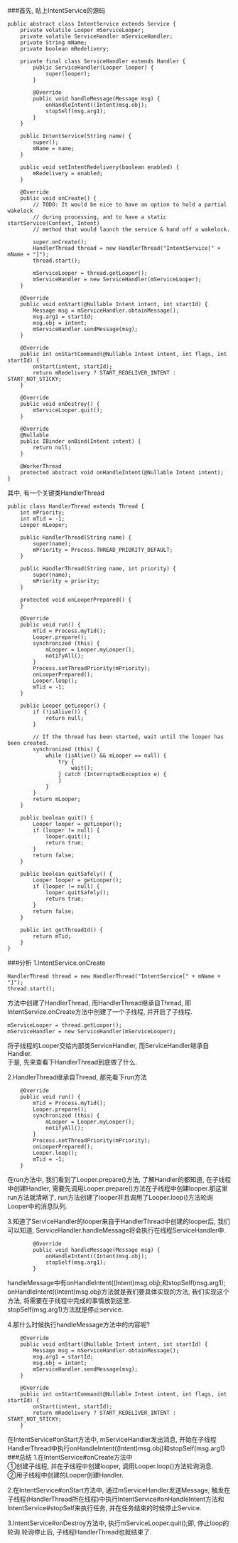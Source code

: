 ###首先, 贴上IntentService的源码
```
public abstract class IntentService extends Service {
    private volatile Looper mServiceLooper;
    private volatile ServiceHandler mServiceHandler;
    private String mName;
    private boolean mRedelivery;

    private final class ServiceHandler extends Handler {
        public ServiceHandler(Looper looper) {
            super(looper);
        }

        @Override
        public void handleMessage(Message msg) {
            onHandleIntent((Intent)msg.obj);
            stopSelf(msg.arg1);
        }
    }

    public IntentService(String name) {
        super();
        mName = name;
    }

    public void setIntentRedelivery(boolean enabled) {
        mRedelivery = enabled;
    }

    @Override
    public void onCreate() {
        // TODO: It would be nice to have an option to hold a partial wakelock
        // during processing, and to have a static startService(Context, Intent)
        // method that would launch the service & hand off a wakelock.

        super.onCreate();
        HandlerThread thread = new HandlerThread("IntentService[" + mName + "]");
        thread.start();

        mServiceLooper = thread.getLooper();
        mServiceHandler = new ServiceHandler(mServiceLooper);
    }

    @Override
    public void onStart(@Nullable Intent intent, int startId) {
        Message msg = mServiceHandler.obtainMessage();
        msg.arg1 = startId;
        msg.obj = intent;
        mServiceHandler.sendMessage(msg);
    }

    @Override
    public int onStartCommand(@Nullable Intent intent, int flags, int startId) {
        onStart(intent, startId);
        return mRedelivery ? START_REDELIVER_INTENT : START_NOT_STICKY;
    }

    @Override
    public void onDestroy() {
        mServiceLooper.quit();
    }

    @Override
    @Nullable
    public IBinder onBind(Intent intent) {
        return null;
    }

    @WorkerThread
    protected abstract void onHandleIntent(@Nullable Intent intent);
}
```
其中, 有一个关键类HandlerThread
```
public class HandlerThread extends Thread {
    int mPriority;
    int mTid = -1;
    Looper mLooper;

    public HandlerThread(String name) {
        super(name);
        mPriority = Process.THREAD_PRIORITY_DEFAULT;
    }
    
    public HandlerThread(String name, int priority) {
        super(name);
        mPriority = priority;
    }
    
    protected void onLooperPrepared() {
    }

    @Override
    public void run() {
        mTid = Process.myTid();
        Looper.prepare();
        synchronized (this) {
            mLooper = Looper.myLooper();
            notifyAll();
        }
        Process.setThreadPriority(mPriority);
        onLooperPrepared();
        Looper.loop();
        mTid = -1;
    }

    public Looper getLooper() {
        if (!isAlive()) {
            return null;
        }
        
        // If the thread has been started, wait until the looper has been created.
        synchronized (this) {
            while (isAlive() && mLooper == null) {
                try {
                    wait();
                } catch (InterruptedException e) {
                }
            }
        }
        return mLooper;
    }

    public boolean quit() {
        Looper looper = getLooper();
        if (looper != null) {
            looper.quit();
            return true;
        }
        return false;
    }

    public boolean quitSafely() {
        Looper looper = getLooper();
        if (looper != null) {
            looper.quitSafely();
            return true;
        }
        return false;
    }

    public int getThreadId() {
        return mTid;
    }
}
```
###分析
1.IntentService.onCreate  
```
HandlerThread thread = new HandlerThread("IntentService[" + mName + "]");
thread.start();
```
方法中创建了HandlerThread, 而HandlerThread继承自Thread, 即IntentService.onCreate方法中创建了一个子线程, 并开启了子线程.
```
mServiceLooper = thread.getLooper();
mServiceHandler = new ServiceHandler(mServiceLooper);
```
将子线程的Looper交给内部类ServiceHandler, 而ServiceHandler继承自Handler.  
于是, 先来查看下HandlerThread到底做了什么.

2.HandlerThread继承自Thread, 那先看下run方法
```
    @Override
    public void run() {
        mTid = Process.myTid();
        Looper.prepare();
        synchronized (this) {
            mLooper = Looper.myLooper();
            notifyAll();
        }
        Process.setThreadPriority(mPriority);
        onLooperPrepared();
        Looper.loop();
        mTid = -1;
    }
```
在run方法中, 我们看到了Looper.prepare()方法, 了解Handler的都知道, 在子线程中创建Handler, 需要先调用Looper.prepare()方法在子线程中创建looper.那这里run方法就清晰了, run方法创建了looper并且调用了Looper.loop()方法轮询Looper中的消息队列.  

3.知道了ServiceHandler的looper来自于HandlerThread中创建的looper后, 我们可以知道, ServiceHandler.handleMessage将会执行在线程ServiceHandler中.  
```
        @Override
        public void handleMessage(Message msg) {
            onHandleIntent((Intent)msg.obj);
            stopSelf(msg.arg1);
        }
```
handleMessage中有onHandleIntent((Intent)msg.obj);和stopSelf(msg.arg1);  
onHandleIntent((Intent)msg.obj)方法就是我们要具体实现的方法, 我们实现这个方法, 将需要在子线程中完成的事情放到这里.  
stopSelf(msg.arg1)方法就是停止service.  

4.那什么时候执行handleMessage方法中的内容呢?  
```
    @Override
    public void onStart(@Nullable Intent intent, int startId) {
        Message msg = mServiceHandler.obtainMessage();
        msg.arg1 = startId;
        msg.obj = intent;
        mServiceHandler.sendMessage(msg);
    }

    @Override
    public int onStartCommand(@Nullable Intent intent, int flags, int startId) {
        onStart(intent, startId);
        return mRedelivery ? START_REDELIVER_INTENT : START_NOT_STICKY;
    }
```
  在IntentService#onStart方法中, mServiceHandler发出消息, 开始在子线程HandlerThread中执行onHandleIntent((Intent)msg.obj)和stopSelf(msg.arg1)  
###总结
1.在IntentService#onCreate方法中  
   ①创建子线程, 并在子线程中创建looper, 调用Looper.loop()方法轮询消息.   
   ②用子线程中创建的Looper创建Handler.  

2.在IntentService#onStart方法中, 通过mServiceHandler发送Message, 触发在子线程(HandlerThread所在线程)中执行IntentService#onHandleIntent方法和IntentService#stopSelf来执行任务, 并在任务结束的时候停止Service.  

3.IntentService#onDestroy方法中, 执行mServiceLooper.quit();即, 停止loop的轮询.轮询停止后, 子线程HandlerThread也就结束了.

